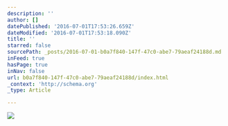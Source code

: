 ```yaml
---
description: ''
author: []
datePublished: '2016-07-01T17:53:26.659Z'
dateModified: '2016-07-01T17:53:18.090Z'
title: ''
starred: false
sourcePath: _posts/2016-07-01-b0a7f840-147f-47c0-abe7-79aeaf24188d.md
inFeed: true
hasPage: true
inNav: false
url: b0a7f840-147f-47c0-abe7-79aeaf24188d/index.html
_context: 'http://schema.org'
_type: Article

---
```

![](https://the-grid-user-content.s3-us-west-2.amazonaws.com/23a69cc1-1b57-4680-a0c5-60ff248e1d9b.jpg)